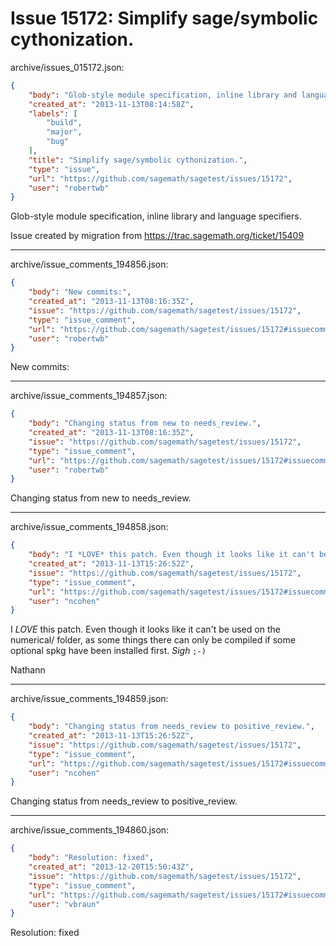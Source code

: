 # Issue 15172: Simplify sage/symbolic cythonization.

archive/issues_015172.json:
```json
{
    "body": "Glob-style module specification, inline library and language specifiers.\n\nIssue created by migration from https://trac.sagemath.org/ticket/15409\n\n",
    "created_at": "2013-11-13T08:14:58Z",
    "labels": [
        "build",
        "major",
        "bug"
    ],
    "title": "Simplify sage/symbolic cythonization.",
    "type": "issue",
    "url": "https://github.com/sagemath/sagetest/issues/15172",
    "user": "robertwb"
}
```
Glob-style module specification, inline library and language specifiers.

Issue created by migration from https://trac.sagemath.org/ticket/15409





---

archive/issue_comments_194856.json:
```json
{
    "body": "New commits:",
    "created_at": "2013-11-13T08:16:35Z",
    "issue": "https://github.com/sagemath/sagetest/issues/15172",
    "type": "issue_comment",
    "url": "https://github.com/sagemath/sagetest/issues/15172#issuecomment-194856",
    "user": "robertwb"
}
```

New commits:



---

archive/issue_comments_194857.json:
```json
{
    "body": "Changing status from new to needs_review.",
    "created_at": "2013-11-13T08:16:35Z",
    "issue": "https://github.com/sagemath/sagetest/issues/15172",
    "type": "issue_comment",
    "url": "https://github.com/sagemath/sagetest/issues/15172#issuecomment-194857",
    "user": "robertwb"
}
```

Changing status from new to needs_review.



---

archive/issue_comments_194858.json:
```json
{
    "body": "I *LOVE* this patch. Even though it looks like it can't be used on the numerical/ folder, as some things there can only be compiled if some optional spkg have been installed first. *Sigh* `;-)`\n\nNathann",
    "created_at": "2013-11-13T15:26:52Z",
    "issue": "https://github.com/sagemath/sagetest/issues/15172",
    "type": "issue_comment",
    "url": "https://github.com/sagemath/sagetest/issues/15172#issuecomment-194858",
    "user": "ncohen"
}
```

I *LOVE* this patch. Even though it looks like it can't be used on the numerical/ folder, as some things there can only be compiled if some optional spkg have been installed first. *Sigh* `;-)`

Nathann



---

archive/issue_comments_194859.json:
```json
{
    "body": "Changing status from needs_review to positive_review.",
    "created_at": "2013-11-13T15:26:52Z",
    "issue": "https://github.com/sagemath/sagetest/issues/15172",
    "type": "issue_comment",
    "url": "https://github.com/sagemath/sagetest/issues/15172#issuecomment-194859",
    "user": "ncohen"
}
```

Changing status from needs_review to positive_review.



---

archive/issue_comments_194860.json:
```json
{
    "body": "Resolution: fixed",
    "created_at": "2013-12-20T15:50:43Z",
    "issue": "https://github.com/sagemath/sagetest/issues/15172",
    "type": "issue_comment",
    "url": "https://github.com/sagemath/sagetest/issues/15172#issuecomment-194860",
    "user": "vbraun"
}
```

Resolution: fixed
